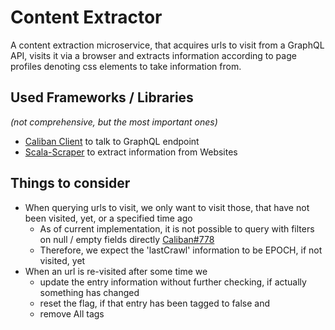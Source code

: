 # Content Extractor

A content extraction microservice, that acquires urls to visit from a GraphQL API, visits it via a browser and extracts
information according to page profiles denoting css elements to take information from.

## Used Frameworks / Libraries
_(not comprehensive, but the most important ones)_

-   [Caliban Client](https://ghostdogpr.github.io/caliban/) to talk to GraphQL endpoint
-   [Scala-Scraper](https://github.com/ruippeixotog/scala-scraper) to extract information from Websites

## Things to consider
-   When querying urls to visit, we only want to visit those, that have not been visited, yet, or a specified time ago
	-   As of current implementation, it is not possible to query with filters on null / empty fields directly [Caliban#778](https://github.com/ghostdogpr/caliban/issues/778)
	-   Therefore, we expect the 'lastCrawl' information to be EPOCH, if not visited, yet
-   When an url is re-visited after some time we
	-   update the entry information without further checking, if actually something has changed
	-   reset the flag, if that entry has been tagged to false and
	-   remove All tags
